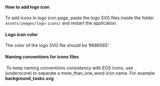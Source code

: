 #### How to add logo icon

To add icons in logo icon page, paste the logo SVG files inside the folder `assets/images/logo-icons/` and restart the application.

#### Logo icon color
The color of the logo SVG file should be ’#686565’

#### Naming conventions for icons files
 To keep naming conventions consistency with EOS icons, use `_` (underscore) to separate a more_than_one_word icon name.
For example **background_tasks.svg**